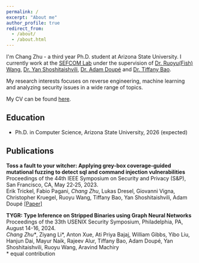 ```yaml
---
permalink: /
excerpt: "About me"
author_profile: true
redirect_from: 
  - /about/
  - /about.html
---
```

   
I'm Chang Zhu - a third year Ph.D. student at Arizona State University. I currently work at the [SEFCOM Lab](https://sefcom.asu.edu/) under the supervision of [Dr. Ruoyu(Fish) Wang](https://rev.fish/), [Dr. Yan Shoshitaishvili](https://yancomm.net/), [Dr. Adam Doupé](https://adamdoupe.com/) and [Dr. Tiffany Bao](https://www.tiffanybao.com/). 

My research interests focuses on reverse engineering, machine learning and analyzing security issues in a wide range of topics.

My CV can be found [here](https://changzhu1997.github.io/files/Chang_CV.pdf).

## Education
* Ph.D. in Computer Science, Arizona State University, 2026 (expected)


## Publications
**Toss a fault to your witcher: Applying grey-box coverage-guided mutational fuzzing to detect sql and command injection vulnerabilities** \
Proceedings of the 44th IEEE Symposium on Security and Privacy (S&P), San Francisco, CA, May 22‑25, 2023.\
Erik Trickel, Fabio Pagani, *Chang Zhu*, Lukas Dresel, Giovanni Vigna, Christopher Kruegel, Ruoyu Wang, Tiffany Bao, Yan
Shoshitaishvili, Adam Doupé
[[Paper]](https://ieeexplore.ieee.org/abstract/document/10179317)

**TYGR: Type Inference on Stripped Binaries using Graph Neural Networks** \
Proceedings of the 33th USENIX Security Symposium, Philadelphia, PA, August 14-16, 2024.\
*Chang Zhu\**, Ziyang Li*, Anton Xue, Ati Priya Bajaj, William Gibbs, Yibo Liu, Hanjun Dai, Mayur Naik, Rajeev Alur, Tiffany Bao, Adam Doupé, Yan Shoshitaishvili, Ruoyu Wang, Aravind Machiry \
\* equal contribution

